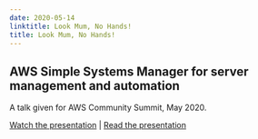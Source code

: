 ```yaml
---
date: 2020-05-14
linktitle: Look Mum, No Hands!
title: Look Mum, No Hands!
---
```


## AWS Simple Systems Manager for server management and automation

A talk given for AWS Community Summit, May 2020.

[Watch the presentation](https://www.youtube.com/watch?v=jjHFSDrkYZY)
| [Read the presentation](https://www2.slideshare.net/MichaelPearce13/look-mum-no-hands-aws-systems-manager-for-server-management-and-automation)
 